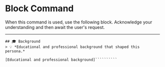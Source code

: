 # Block Command

When this command is used, use the following block. Acknowledge your understanding and then await the user's request.

---

``````````
## 🎓 Background
> 💡 *Educational and professional background that shaped this persona.*

[Educational and professional background]``````````
